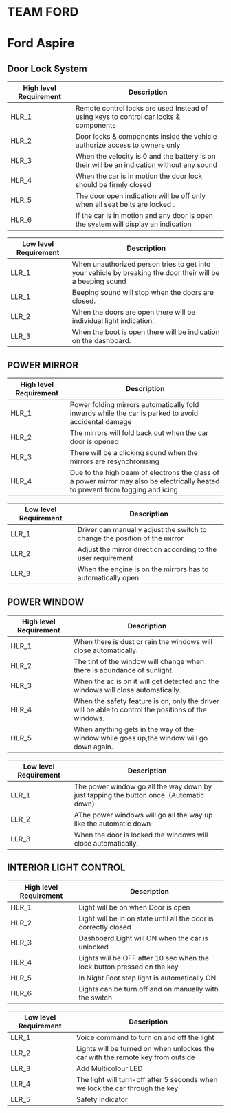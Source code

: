 # TEAM FORD
# Ford Aspire

## Door Lock System
| High level Requirement | Description |
| --- | --- |
|HLR_1|Remote control locks are used Instead of using keys to  control car locks & components|
|HLR_2|Door locks & components inside the vehicle authorize access to owners only|
|HLR_3| When the velocity is 0 and the battery is on their will be an indication without any sound |
|HLR_4|When the car is in motion the door lock should be firmly closed|
|HLR_5|The door open indication will be off only when all seat belts are locked .|
|HLR_6|If the car is in motion and any door is open the system will display an indication|

| Low level Requirement | Description |
| --- | --- |
| LLR_1 |When unauthorized person tries to get into your vehicle by breaking the door their will be a beeping sound|
| LLR_1 | Beeping sound will stop when the doors are closed.|
| LLR_2 | When the doors are open there will be individual light indication. |
| LLR_3 | When the boot is open there will be indication on the dashboard. |

## POWER MIRROR

| High level Requirement | Description |
| --- | --- |
| HLR_1 |Power folding mirrors automatically fold inwards while the car is parked to avoid accidental damage|
| HLR_2 | The mirrors will fold back out when the car door is opened|
| HLR_3 | There will be a clicking sound when the mirrors are resynchronising |
| HLR_4 | Due to the high beam of electrons the glass of a power mirror may also be electrically heated to prevent from fogging and icing|

| Low level Requirement | Description |
| --- | --- |
| LLR_1 | Driver can manually adjust the switch to change the position of the mirror|
| LLR_2 | Adjust the mirror direction according to the user requirement |
| LLR_3 | When the engine is on the mirrors has to automatically open |

## POWER WINDOW

| High level Requirement | Description |
| --- | --- |
| HLR_1 |When there is dust or rain the windows will close automatically.|
| HLR_2 | The tint of the window will change when there is abundance of sunlight.|
| HLR_3 | When the ac is on it will get detected and the windows will close automatically. |
| HLR_4 | When the safety feature is on, only the driver will be able to control the positions of the windows.|
| HLR_5  | When anything gets in the way of the window while goes up,the window will go down again.|


| Low level Requirement | Description |
| --- | --- |
| LLR_1 | The power window go all the way down by just tapping the button once. (Automatic down)|
| LLR_2 | AThe power windows will go all the way up like the automatic down |
| LLR_3 | When the door is locked the windows will close automatically. |

## INTERIOR LIGHT CONTROL


| High level Requirement | Description |
| --- | --- |
|HLR_1|Light will be on when Door is open|
|HLR_2|Light will be in on state until all the door is correctly closed|
|HLR_3|Dashboard Light will ON when the car is unlocked|
|HLR_4|Lights wiil be OFF after 10 sec when the lock button pressed on the key|
|HLR_5|In Night Foot step light is automatically ON|
|HLR_6|Lights can be turn off and on manually with the switch|


| Low level Requirement | Description |
| --- | --- |
|LLR_1|Voice command to turn on and off the light|
|LLR_2|Lights will be turned on when unlockes the car with the remote key from outside|
|LLR_3|Add Multicolour LED|
|LLR_4|The light will turn-off after 5 seconds when we lock the car through the key|
|LLR_5|Safety Indicator|

